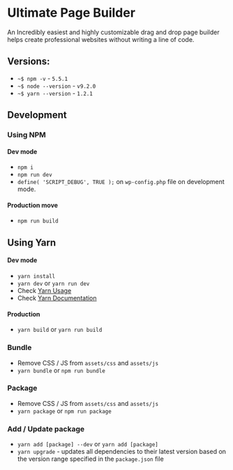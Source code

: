 # Ultimate Page Builder

An Incredibly easiest and highly customizable drag and drop page builder helps create professional websites without writing a line of code.

## Versions:

- `~$ npm -v` - `5.5.1`
- `~$ node --version` - `v9.2.0`
- `~$ yarn --version` - `1.2.1`

## Development

### Using NPM

#### Dev mode
- `npm i`
- `npm run dev`
- `define( 'SCRIPT_DEBUG', TRUE );` on `wp-config.php` file on development mode.

#### Production move

- `npm run build`

## Using Yarn

#### Dev mode
- `yarn install`
- `yarn dev` or `yarn run dev`
- Check [Yarn Usage](https://yarnpkg.com/en/docs/usage)
- Check [Yarn Documentation](https://yarnpkg.com/en/docs/cli/)

#### Production
- `yarn build` or `yarn run build`

### Bundle

- Remove CSS / JS from `assets/css` and `assets/js`
- `yarn bundle` or `npm run bundle`

### Package

- Remove CSS / JS from `assets/css` and `assets/js`
- `yarn package` or `npm run package`

### Add / Update package

- `yarn add [package] --dev` or `yarn add [package]`
- `yarn upgrade` - updates all dependencies to their latest version based on the version range specified in the `package.json` file
